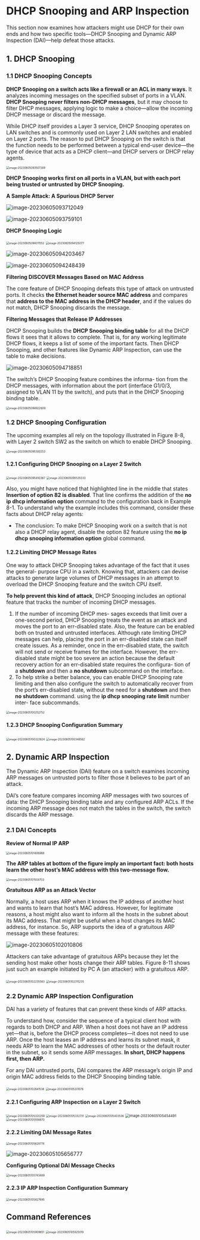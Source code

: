 # DHCP Snooping and ARP Inspection

This section now examines how attackers might use DHCP for their own ends and how two specific tools—DHCP Snooping and Dynamic ARP Inspection (DAI)—help defeat those attacks.

## 1. **DHCP Snooping**

### 1.1 **DHCP Snooping Concepts**

**DHCP Snooping on a switch acts like a firewall or an ACL in many ways.** It analyzes incoming messages on the specified subset of ports in a VLAN. **DHCP Snooping never filters non-DHCP messages**, but it may choose to filter DHCP messages, applying logic to make a choice—allow the incoming DHCP message or discard the message.

While DHCP itself provides a Layer 3 service, DHCP Snooping operates on LAN switches and is commonly used on Layer 2 LAN switches and enabled on Layer 2 ports. The reason to put DHCP Snooping on the switch is that the function needs to be performed between a typical end-user device—the type of device that acts as a DHCP client—and DHCP servers or DHCP relay agents.

<img src="images/image-20230605093507349.png" alt="image-20230605093507349" style="zoom:50%;" />

**DHCP Snooping works first on all ports in a VLAN, but with each port being trusted or untrusted by DHCP Snooping.**

**A Sample Attack: A Spurious DHCP Server**

![image-20230605093712049](images/image-20230605093712049.png)

![image-20230605093759101](images/image-20230605093759101.png)



**DHCP Snooping Logic**

<img src="images/image-20230605094011552.png" alt="image-20230605094011552" style="zoom:50%;" />

<img src="images/image-20230605094125077.png" alt="image-20230605094125077" style="zoom:50%;" />

![image-20230605094203467](images/image-20230605094203467.png)

![image-20230605094248439](images/image-20230605094248439.png)

**Filtering DISCOVER Messages Based on MAC Address**

The core feature of DHCP Snooping defeats this type of attack on untrusted ports. It checks **the Ethernet header source MAC address** and compares that **address to the MAC address in the DHCP header**, and if the values do not match, DHCP Snooping discards the message.

**Filtering Messages that Release IP Addresses**

DHCP Snooping builds the **DHCP Snooping binding table** for all the DHCP flows it sees that it allows to complete. That is, for any working legitimate DHCP flows, it keeps a list of some of the important facts. Then DHCP Snooping, and other features like Dynamic ARP Inspection, can use the table to make decisions.

![image-20230605094718851](images/image-20230605094718851.png)

The switch’s DHCP Snooping feature combines the informa- tion from the DHCP messages, with information about the port (interface G1/0/3, assigned to VLAN 11 by the switch), and puts that in the DHCP Snooping binding table.

<img src="images/image-20230605094922609.png" alt="image-20230605094922609" style="zoom:50%;" />



### 1.2 **DHCP Snooping Configuration**

The upcoming examples all rely on the topology illustrated in Figure 8-8, with Layer 2 switch SW2 as the switch on which to enable DHCP Snooping. 

<img src="images/image-20230605095300253.png" alt="image-20230605095300253" style="zoom:50%;" />

#### 1.2.1 Configuring DHCP Snooping on a Layer 2 Switch

<img src="images/image-20230605095450367.png" alt="image-20230605095450367" style="zoom:50%;" />

<img src="images/image-20230605095535333.png" alt="image-20230605095535333" style="zoom:50%;" />

Also, you might have noticed that highlighted line in the middle that states **Insertion of option 82 is disabled**. That line confirms the addition of the **no ip dhcp information option** command to the configuration back in Example 8-1. To understand why the example includes this command, consider these facts about DHCP relay agents:

- The conclusion: To make DHCP Snooping work on a switch that is not also a DHCP relay agent, disable the option 82 feature using the **no ip dhcp snooping information option** global command.

#### 1.2.2 Limiting DHCP Message Rates

One way to attack DHCP Snooping takes advantage of the fact that it uses the general- purpose CPU in a switch. Knowing that, attackers can devise attacks to generate large volumes of DHCP messages in an attempt to overload the DHCP Snooping feature and the switch CPU itself. 

**To help prevent this kind of attack**, DHCP Snooping includes an optional feature that tracks the number of incoming DHCP messages. 

1. If the number of incoming DHCP mes- sages exceeds that limit over a one-second period, DHCP Snooping treats the event as an attack and moves the port to an err-disabled state. Also, the feature can be enabled both on trusted and untrusted interfaces. Although rate limiting DHCP messages can help, placing the port in an err-disabled state can itself create issues. As a reminder, once in the err-disabled state, the switch will not send or receive frames for the interface. However, the err-disabled state might be too severe an action because the default recovery action for an err-disabled state requires the configura- tion of a **shutdown** and then a **no shutdown** subcommand on the interface. 
2. To help strike a better balance, you can enable DHCP Snooping rate limiting and then also configure the switch to automatically recover from the port’s err-disabled state, without the need for a **shutdown** and then **no shutdown** command. using the **ip dhcp snooping rate limit** number inter- face subcommands. 

<img src="images/image-20230605100252752.png" alt="image-20230605100252752" style="zoom:50%;" />

#### 1.2.3 DHCP Snooping Configuration Summary

<img src="images/image-20230605100322624.png" alt="image-20230605100322624" style="zoom:50%;" />

<img src="images/image-20230605100348562.png" alt="image-20230605100348562" style="zoom:50%;" />



## 2. **Dynamic ARP Inspection**

The Dynamic ARP Inspection (DAI) feature on a switch examines incoming ARP messages on untrusted ports to filter those it believes to be part of an attack. 

DAI’s core feature compares incoming ARP messages with two sources of data: the DHCP Snooping binding table and any configured ARP ACLs. If the incoming ARP message does not match the tables in the switch, the switch discards the ARP message.

### 2.1 **DAI Concepts**

**Review of Normal IP ARP**

<img src="images/image-20230605101406968.png" alt="image-20230605101406968" style="zoom:50%;" />

**The ARP tables at bottom of the figure imply an important fact: both hosts learn the other host’s MAC address with this two-message flow.** 

<img src="images/image-20230605101504703.png" alt="image-20230605101504703" style="zoom:50%;" />

**Gratuitous ARP as an Attack Vector**

Normally, a host uses ARP when it knows the IP address of another host and wants to learn that host’s MAC address. However, for legitimate reasons, a host might also want to inform all the hosts in the subnet about its MAC address. That might be useful when a host changes its MAC address, for instance. So, ARP supports the idea of a gratuitous ARP message with these features:

![image-20230605102010806](images/image-20230605102010806.png)

Attackers can take advantage of gratuitous ARPs because they let the sending host make other hosts change their ARP tables. Figure 8-11 shows just such an example initiated by PC A (an attacker) with a gratuitous ARP.

<img src="images/image-20230605102235563.png" alt="image-20230605102235563" style="zoom:50%;" />

<img src="images/image-20230605102315235.png" alt="image-20230605102315235" style="zoom:50%;" />



### 2.2 **Dynamic ARP Inspection Configuration**

DAI has a variety of features that can prevent these kinds of ARP attacks.

To understand how, consider the sequence of a typical client host with regards to both DHCP and ARP. When a host does not have an IP address yet—that is, before the DHCP process completes—it does not need to use ARP. Once the host leases an IP address and learns its subnet mask, it needs ARP to learn the MAC addresses of other hosts or the default router in the subnet, so it sends some ARP messages. **In short, DHCP happens first, then ARP.**

For any DAI untrusted ports, DAI compares the ARP message’s origin IP and origin MAC address fields to the DHCP Snooping binding table.

<img src="images/image-20230605102641538.png" alt="image-20230605102641538" style="zoom:50%;" />

<img src="images/image-20230605105201076.png" alt="image-20230605105201076" style="zoom:50%;" />



#### 2.2.1 Configuring ARP Inspection on a Layer 2 Switch

<img src="images/image-20230605105320259.png" alt="image-20230605105320259" style="zoom:50%;" />

<img src="images/image-20230605105332731.png" alt="image-20230605105332731" style="zoom:50%;" />

<img src="images/image-20230605105403536.png" alt="image-20230605105403536" style="zoom:50%;" />

<img src="images/image-20230605105454491.png" alt="image-20230605105454491" style="zoom: 67%;" />

<img src="images/image-20230605105556870.png" alt="image-20230605105556870" style="zoom:50%;" />

#### 2.2.2 Limiting DAI Message Rates

<img src="images/image-20230605105628774.png" alt="image-20230605105628774" style="zoom:50%;" />

![image-20230605105656777](images/image-20230605105656777.png)

**Configuring Optional DAI Message Checks**

<img src="images/image-20230605105743489.png" alt="image-20230605105743489" style="zoom:50%;" />

#### 2.2.3 IP ARP Inspection Configuration Summary

<img src="images/image-20230605105827695.png" alt="image-20230605105827695" style="zoom:50%;" />

## **Command References**

<img src="images/image-20230605105909651.png" alt="image-20230605105909651" style="zoom:50%;" />

<img src="images/image-20230605105925019.png" alt="image-20230605105925019" style="zoom:50%;" />

